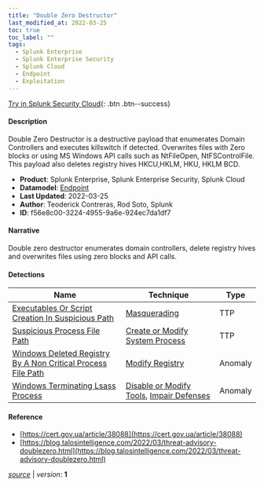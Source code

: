 ```yaml
---
title: "Double Zero Destructor"
last_modified_at: 2022-03-25
toc: true
toc_label: ""
tags:
  - Splunk Enterprise
  - Splunk Enterprise Security
  - Splunk Cloud
  - Endpoint
  - Exploitation
---
```


[Try in Splunk Security Cloud](https://www.splunk.com/en_us/cyber-security.html){: .btn .btn--success}

#### Description

Double Zero Destructor is a destructive payload that enumerates Domain Controllers and executes killswitch if detected. Overwrites files with Zero blocks or using MS Windows API calls such as NtFileOpen, NtFSControlFile. This payload also deletes registry hives HKCU,HKLM, HKU, HKLM BCD.

- **Product**: Splunk Enterprise, Splunk Enterprise Security, Splunk Cloud
- **Datamodel**: [Endpoint](https://docs.splunk.com/Documentation/CIM/latest/User/Endpoint)
- **Last Updated**: 2022-03-25
- **Author**: Teoderick Contreras, Rod Soto, Splunk
- **ID**: f56e8c00-3224-4955-9a6e-924ec7da1df7

#### Narrative

Double zero destructor enumerates domain controllers, delete registry hives and overwrites files using zero blocks and API calls.

#### Detections

| Name        | Technique   | Type         |
| ----------- | ----------- |--------------|
| [Executables Or Script Creation In Suspicious Path](/endpoint/executables_or_script_creation_in_suspicious_path/) | [Masquerading](/tags/#masquerading)| TTP |
| [Suspicious Process File Path](/endpoint/suspicious_process_file_path/) | [Create or Modify System Process](/tags/#create-or-modify-system-process)| TTP |
| [Windows Deleted Registry By A Non Critical Process File Path](/endpoint/windows_deleted_registry_by_a_non_critical_process_file_path/) | [Modify Registry](/tags/#modify-registry)| Anomaly |
| [Windows Terminating Lsass Process](/endpoint/windows_terminating_lsass_process/) | [Disable or Modify Tools](/tags/#disable-or-modify-tools), [Impair Defenses](/tags/#impair-defenses)| Anomaly |

#### Reference

* [https://cert.gov.ua/article/38088](https://cert.gov.ua/article/38088)
* [https://blog.talosintelligence.com/2022/03/threat-advisory-doublezero.html](https://blog.talosintelligence.com/2022/03/threat-advisory-doublezero.html)



[*source*](https://github.com/splunk/security_content/tree/develop/stories/double_zero_destructor.yml) \| *version*: **1**